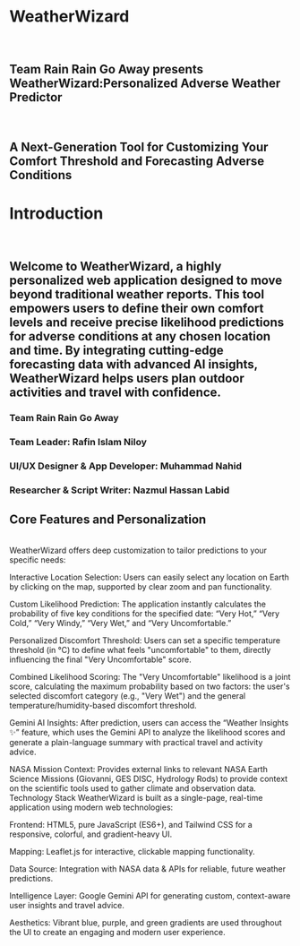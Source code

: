 <h1>WeatherWizard</h1><br> 
<h2>Team Rain Rain Go Away presents WeatherWizard:Personalized Adverse Weather Predictor </h2><br>
<h2>A Next-Generation Tool for Customizing Your Comfort Threshold and Forecasting Adverse Conditions</h2>
<h1>Introduction</h1><br>
<h2>Welcome to WeatherWizard, a highly personalized web application designed to move beyond traditional weather reports. This tool empowers users to define their own comfort levels and receive precise likelihood predictions for adverse conditions at any chosen location and time. By integrating cutting-edge forecasting data with advanced AI insights, WeatherWizard helps users plan outdoor activities and travel with confidence.</h2>
<h3>Team Rain Rain Go Away</h3>
<h3>Team Leader: Rafin Islam Niloy</h3>
<h3>UI/UX Designer & App Developer: Muhammad Nahid</h3>
<h3>Researcher & Script Writer: Nazmul Hassan Labid</h3>
<h2>Core Features and Personalization</h2>
<br>
WeatherWizard offers deep customization to tailor predictions to your specific needs:

Interactive Location Selection: Users can easily select any location on Earth by clicking on the map, supported by clear zoom and pan functionality.

Custom Likelihood Prediction: The application instantly calculates the probability of five key conditions for the specified date: “Very Hot,” “Very Cold,” “Very Windy,” “Very Wet,” and “Very Uncomfortable.”

Personalized Discomfort Threshold: Users can set a specific temperature threshold (in °C) to define what feels "uncomfortable" to them, directly influencing the final "Very Uncomfortable" score.

Combined Likelihood Scoring: The "Very Uncomfortable" likelihood is a joint score, calculating the maximum probability based on two factors: the user's selected discomfort category (e.g., "Very Wet") and the general temperature/humidity-based discomfort threshold.

Gemini AI Insights: After prediction, users can access the “Weather Insights ✨” feature, which uses the Gemini API to analyze the likelihood scores and generate a plain-language summary with practical travel and activity advice.

NASA Mission Context: Provides external links to relevant NASA Earth Science Missions (Giovanni, GES DISC, Hydrology Rods) to provide context on the scientific tools used to gather climate and observation data.
Technology Stack
WeatherWizard is built as a single-page, real-time application using modern web technologies:

Frontend: HTML5, pure JavaScript (ES6+), and Tailwind CSS for a responsive, colorful, and gradient-heavy UI.

Mapping: Leaflet.js for interactive, clickable mapping functionality.

Data Source: Integration with NASA data & APIs for reliable, future weather predictions.

Intelligence Layer: Google Gemini API for generating custom, context-aware user insights and travel advice.

Aesthetics: Vibrant blue, purple, and green gradients are used throughout the UI to create an engaging and modern user experience.
